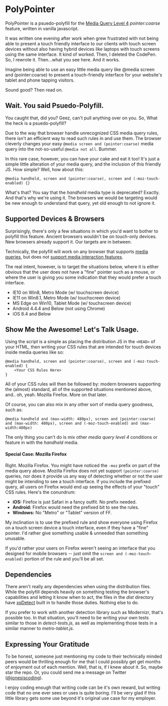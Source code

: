 # PolyPointer
PolyPointer is a psuedo-polyfill for the [Media Query Level 4](https://www.w3.org/TR/mediaqueries-4/#descdef-media-pointer) *pointer:coarse* feature, written in vanilla javascript.

It was written one evening after work when grew frustrated with not being able to present a touch friendly interface to our clients with touch screen devices without also having hybrid devices like laptops with touch screens using the same interface.  It kind of worked.  Then, I deleted the CodePen.  So, I rewrote it.  Then...what you see here.  And it works.

Imagine being able to use an easy little media query like @media screen and (pointer:coarse) to present a touch-friendly interface for your website's tablet and phone tapping visitors. 

Sound good?  Then read on.

## Wait.  You said Psuedo-Polyfill.

You caught that, did you?  Geez, can't pull anything over on you.  So, What the heck is a psuedo-polyfill? 

Due to the way that browser handle unrecognized CSS media query rules, there isn't an efficient way to read such rules in and use them.  The browser cleverly changes your easy  `@media screen and (pointer:coarse)` media query into the not-so-useful `@media not all`.  Bummer.

In this rare case, however, you can have your cake and eat it too!  It's just a simple little alteration of your media query, and the inclusion of this friendly JS.  How simple?  Well, how about this:

    @media handheld, screen and (pointer:coarse), screen and (-moz-touch-enabled) {}
What's that?  You say that the *handheld* media type is deprecated?  Exactly.  And that's why we're using it.  The browsers we would be targeting would be new enough to understand that query, yet old enough to not ignore it.

## Supported Devices & Browsers
Surprisingly, there's only a few situations in which you'd want to bother to polyfill this feature.  Ancient browsers wouldn't be on touch-only devices.  New browsers already support it.  Our targets are in between.

Technically, the polyfill will work on any browser that supports [media queries](https://caniuse.com/#feat=css-mediaqueries), but does not [support media interaction features](https://caniuse.com/#feat=css-media-interaction).  

The real intent, however, is to target the situations below, where it is either obvious that the user does not have a "fine" pointer such as a mouse, or where the user is giving you some indication that they would prefer a touch interface.
 
 - IE10 on Win8, Metro Mode (w/ touchscreen device)
 - IE11 on Win8.1, Metro Mode (w/ touchscreen device)
 - MS Edge on Win10, Tablet Mode (w/ touchscreen device)
 - Android 4.4.4 and Below (not using Chrome)
 - iOS 8.4 and Below

## Show Me the Awesome! Let's Talk Usage.

Using the script is a simple as placing the distribution JS in the `<HEAD>` of your HTML, then writing your CSS rules that are intended for touch devices inside media queries like so:

    @media handheld, screen and (pointer:coarse), screen and (-moz-touch-enabled) {
	    <Your CSS Rules Here>
    }
All of your CSS rules will then be followed by: modern browsers supporting the (almost) standard, all of the supported situations mentioned above, and.. oh, yeah.  Mozilla Firefox.  More on that later.

Of course, you can also mix in any other sort of media query goodness, such as: 

    @media handheld and (max-width: 480px), screen and (pointer:coarse) and (max-width: 480px), screen and (-moz-touch-enabled) and (max-width:480px)

The only thing you can't do is mix other *media query level 4* conditions or feature in with the *handheld* media.

#### Special Case: Mozilla Firefox
Right.  Mozilla Firefox.  You might have noticed the `-moz` prefix on part of the media query above.  Mozilla Firefox does not yet support `(pointer:coarse)` queries, nor does it provide us any way of detecting whether or not the user might be intending to see a touch interface.  If you include the prefixed query, all users on Firefox would end up seeing the effects of your "touch" CSS rules.  Here's the conundrum:

 - **iOS:** Firefox is just Safari in a fancy outfit.  No prefix needed.
 - **Android:** Firefox would need the prefixed bit to see the rules.
 - **Windows:** No "Metro" or "Tablet" version of FF. 

My inclination is to use the prefixed rule and show everyone using Firefox on a touch screen device a touch interface, even if they have a "fine" pointer.  I'd rather give something usable & unneeded than something unusable.

If you'd rather your users on Firefox weren't seeing an interface that you designed for mobile browsers -- just omit the `screen and (-moz-touch-enabled)` portion of the rule and you'll be all set.

## Dependencies
There aren't really any dependencies when using the distribution files.  While the polyfill depends heavily on something testing the browser's capabilities and letting it know when to act,  the files in the *dist* directory have [xqDetect](https://github.com/exactquery/xq-detect) built in to handle those duties.  Nothing else to do. 

If you prefer to work with another detection library such as Modernizr, that's possible too. In that situation, you'll need to be writing your own tests similar to those in *detect-tests.js*, as well as implementing those tests in a similar manner to *metro-tablet.js*.

## Expressing Your Gratitude
 To be honest, someone just mentioning my code to their technically minded peers would be thrilling enough for me that I could possibly get get months of enjoyment out of each mention.  Well, that is, if I knew about it.  So, maybe star the repo.  Or, you could send me a message on Twitter ([@jonesiscoding](https://twitter.com/jonesiscoding)).  

I enjoy coding enough that writing code can be it's own reward, but writing code that no one ever sees or uses is quite boring.  I'll be very glad if this little library gets some use beyond it's original use case for my employer.